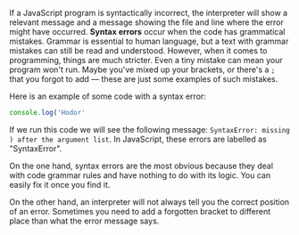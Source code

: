 If a JavaScript program is syntactically incorrect, the interpreter will show a relevant message and a message showing the file and line where the error might have occurred. **Syntax errors** occur when the code has grammatical mistakes. Grammar is essential to human language, but a text with grammar mistakes can still be read and understood. However, when it comes to programming, things are much stricter. Even a tiny mistake can mean your program won't run. Maybe you've mixed up your brackets, or there's a `;` that you forgot to add — these are just some examples of such mistakes.

Here is an example of some code with a syntax error:

```javascript
console.log('Hodor'
```

If we run this code we will see the following message: `SyntaxError: missing ) after the argument list`. In JavaScript, these errors are labelled as "SyntaxError".

On the one hand, syntax errors are the most obvious because they deal with code grammar rules and have nothing to do with its logic. You can easily fix it once you find it.

On the other hand, an interpreter will not always tell you the correct position of an error. Sometimes you need to add a forgotten bracket to different place than what the error message says.
